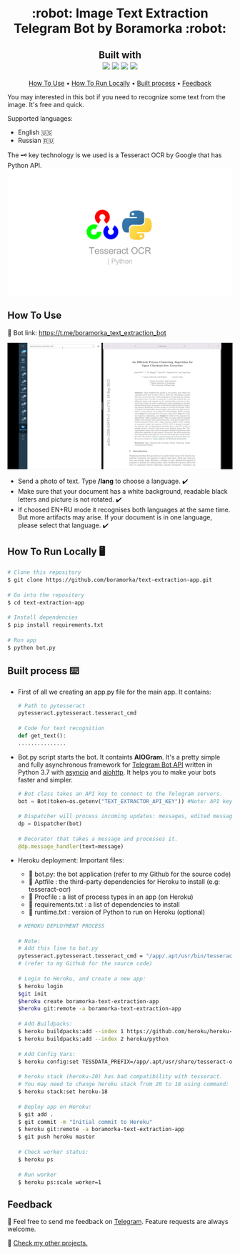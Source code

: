 <h1 align="center">
  <br>
 :robot: Image Text Extraction Telegram Bot by Boramorka :robot:
</h1>


<h2 align="center">
  Built with
  <br>
    <img src="https://img.shields.io/badge/python-3670A0?style=for-the-badge&logo=python&logoColor=ffdd54" width="100">
    <img src="https://img.shields.io/badge/heroku-%23430098.svg?style=for-the-badge&logo=heroku&logoColor=white" width="100">
    <img src="https://img.shields.io/badge/Telegram-2CA5E0?style=for-the-badge&logo=telegram&logoColor=white" width="119">
    <img src="https://img.shields.io/badge/github-%23121011.svg?style=for-the-badge&logo=github&logoColor=green" width="100">
</h2>

<p align="center">
  <a href="#how-to-use">How To Use</a> •
  <a href="#how-to-run-locally">How To Run Locally</a> •
  <a href="#built-process">Built process</a> •
  <a href="#feedback">Feedback</a>
</p>

You may interested in this bot if you need to recognize some text from the image. It's free and quick.

Supported languages:
* English :us:
* Russian :ru:

The :old_key: key technology is we used is a Tesseract OCR by Google that has Python API.
![Tesseract](https://github.com/boramorka/usercontent/blob/main/gifs/Tesseract.gif?raw=true)

## How To Use
:robot: Bot link: https://t.me/boramorka_text_extraction_bot

![Usage](https://github.com/boramorka/usercontent/blob/main/gifs/tg%20bot%201.gif?raw=true)
* Send a photo of text. Type **/lang** to choose a language. :heavy_check_mark:
* Make sure that your document has a white background, readable black letters and picture is not rotated. :heavy_check_mark:
* If choosed EN+RU mode it recognises both languages at the same time. But more artifacts may arise. If your document is in one language, please select that language. :heavy_check_mark:

## How To Run Locally :desktop_computer:

  ``` bash
  # Clone this repository
  $ git clone https://github.com/boramorka/text-extraction-app.git

  # Go into the repository
  $ cd text-extraction-app

  # Install dependencies
  $ pip install requirements.txt

  # Run app
  $ python bot.py
  ```

## Built process :keyboard:

- First of all we creating an app.py file for the main app. It contains:
  ```python
  # Path to pytesseract
  pytesseract.pytesseract.tesseract_cmd

  # Code for text recognition
  def get_text():
  ...............
  ```
- Bot.py script starts the bot. It containts **AIOGram**. It's a pretty simple and fully asynchronous framework for [Telegram Bot API](https://core.telegram.org/bots/api) written in Python 3.7 with [asyncio](https://docs.python.org/3/library/asyncio.html) and [aiohttp](https://github.com/aio-libs/aiohttp). It helps you to make your bots faster and simpler.
  

  ```python
  # Bot class takes an API key to connect to the Telegram servers.
  bot = Bot(token=os.getenv("TEXT_EXTRACTOR_API_KEY")) #Note: API key is envioroment variable

  # Dispatcher will process incoming updates: messages, edited messages, channel posts, edited channel posts, inline queries, chosen inline results, callback queries, shipping queries, pre-checkout queries.
  dp = Dispatcher(bot) 

  # Decorator that takes a message and processes it.
  @dp.message_handler(text=message)
  ```

- Heroku deployment:
Important files:
  - :page_facing_up: bot.py: the bot application (refer to my Github for the source code) 
  - :page_facing_up: Aptfile : the third-party dependencies for Heroku to install (e.g: tesseract-ocr)
  - :page_facing_up: Procfile : a list of process types in an app (on Heroku)
  - :page_facing_up: requirements.txt : a list of dependencies to install
  - :page_facing_up: runtime.txt : version of Python to run on Heroku (optional)

  ```bash
  # HEROKU DEPLOYMENT PROCESS

  # Note:
  # Add this line to bot.py
  pytesseract.pytesseract.tesseract_cmd = "/app/.apt/usr/bin/tesseract"
  # (refer to my Github for the source code)

  # Login to Heroku, and create a new app:
  $ heroku login
  $git init
  $heroku create boramorka-text-extraction-app
  $heroku git:remote -a boramorka-text-extraction-app

  # Add Buildpacks:
  $ heroku buildpacks:add --index 1 https://github.com/heroku/heroku-buildpack-apt
  $ heroku buildpacks:add --index 2 heroku/python

  # Add Config Vars:
  $ heroku config:set TESSDATA_PREFIX=/app/.apt/usr/share/tesseract-ocr/4.00/tessdata

  # heroku stack (heroku-20) has bad compatibility with tesseract.
  # You may need to change heroku stack from 20 to 18 using command:
  $ heroku stack:set heroku-18

  # Deploy app on Heroku:
  $ git add .
  $ git commit -m "Initial commit to Heroku"
  $ heroku git:remote -a boramorka-text-extraction-app
  $ git push heroku master

  # Check worker status:
  $ heroku ps

  # Run worker
  $ heroku ps:scale worker=1
  ```

## Feedback
:person_in_tuxedo: Feel free to send me feedback on [Telegram](https://t.me/boramorka). Feature requests are always welcome. 

:abacus: [Check my other projects.](https://github.com/boramorka)


